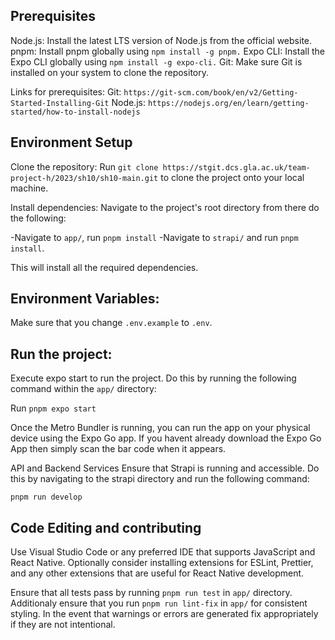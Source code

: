 ## Prerequisites
Node.js: Install the latest LTS version of Node.js from the official website. 
pnpm: Install pnpm globally using `npm install -g pnpm.`
Expo CLI: Install the Expo CLI globally using `npm install -g expo-cli.`
Git: Make sure Git is installed on your system to clone the repository. 

Links for prerequisites:
Git:        `https://git-scm.com/book/en/v2/Getting-Started-Installing-Git`
Node.js:    `https://nodejs.org/en/learn/getting-started/how-to-install-nodejs` 

## Environment Setup
Clone the repository: Run `git clone https://stgit.dcs.gla.ac.uk/team-project-h/2023/sh10/sh10-main.git` to clone the project onto your local machine.

Install dependencies: 
Navigate to the project's root directory from there do the following:

-Navigate to `app/`, run `pnpm install` 
-Navigate to `strapi/`  and run `pnpm install`.

This will install all the required dependencies.


## Environment Variables: 
Make sure that you change `.env.example` to `.env`.


## Run the project:
Execute expo start to run the project. Do this by running the following command within the `app/` directory: 

Run `pnpm expo start`

Once the Metro Bundler is running, you can run the app on your physical device using the Expo Go app. If you havent already download the Expo Go App then simply scan the bar code when it appears.

API and Backend Services
Ensure that Strapi is running and accessible. Do this by navigating to the strapi directory and run the following command:

`pnpm run develop`

## Code Editing and contributing
Use Visual Studio Code or any preferred IDE that supports JavaScript and React Native. Optionally consider installing extensions for ESLint, Prettier, and any other extensions that are useful for React Native development.

Ensure that all tests pass by running `pnpm run test` in `app/` directory.  Additionaly ensure that you run `pnpm run lint-fix` in `app/` for consistent styling. In the event that warnings or errors are generated fix appropriately if they are not intentional.

